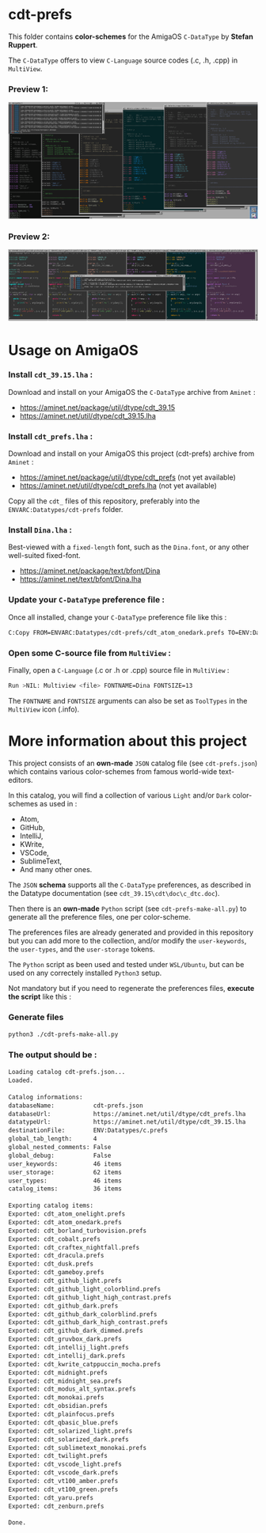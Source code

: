 # cdt-prefs

This folder contains __color-schemes__ for the AmigaOS `C-DataType` by __Stefan Ruppert__.

The `C-DataType` offers to view `C-Language` source codes (.c, .h, .cpp) in `MultiView`.

### Preview 1:
![Preview](https://github.com/flype44/AmigaOS/blob/main/cdt-prefs/cdt-prefs-1.png?raw=true)

### Preview 2:
![Preview](https://github.com/flype44/AmigaOS/blob/main/cdt-prefs/cdt-prefs-2.png?raw=true)


# Usage on AmigaOS

### Install `cdt_39.15.lha` :

Download and install on your AmigaOS the `C-DataType` archive from `Aminet` :

* https://aminet.net/package/util/dtype/cdt_39.15
* https://aminet.net/util/dtype/cdt_39.15.lha

### Install `cdt_prefs.lha` :

Download and install on your AmigaOS this project (cdt-prefs) archive from `Aminet` :

* https://aminet.net/package/util/dtype/cdt_prefs (not yet available)
* https://aminet.net/util/dtype/cdt_prefs.lha (not yet available)

Copy all the `cdt_` files of this repository, preferably into the `ENVARC:Datatypes/cdt-prefs` folder.

### Install `Dina.lha` :

Best-viewed with a `fixed-length` font, such as the `Dina.font`, or any other well-suited fixed-font.

* https://aminet.net/package/text/bfont/Dina
* https://aminet.net/text/bfont/Dina.lha

### Update your `C-DataType` preference file :

Once all installed, change your `C-DataType` preference file like this :

```bash
C:Copy FROM=ENVARC:Datatypes/cdt-prefs/cdt_atom_onedark.prefs TO=ENV:Datatypes/c.prefs
```

### Open some C-source file from `MultiView` :

Finally, open a `C-Language` (.c or .h or .cpp) source file in `MultiView` :

```bash
Run >NIL: Multiview <file> FONTNAME=Dina FONTSIZE=13
```

The `FONTNAME` and `FONTSIZE` arguments can also be set as `ToolTypes` in the `MultiView` icon (.info).

# More information about this project

This project consists of an __own-made__ `JSON` catalog file (see `cdt-prefs.json`) which contains various color-schemes from famous world-wide text-editors.

In this catalog, you will find a collection of various `Light` and/or `Dark` color-schemes as used in :

* Atom, 
* GitHub, 
* IntelliJ, 
* KWrite,
* VSCode, 
* SublimeText,
* And many other ones.

The `JSON` __schema__ supports all the `C-DataType` preferences, as described in the Datatype documentation (see `cdt_39.15\cdt\doc\c_dtc.doc`).

Then there is an __own-made__ `Python` script (see `cdt-prefs-make-all.py`) to generate all the preference files, one per color-scheme.

The preferences files are already generated and provided in this repository but you can add more to the collection, and/or modify the `user-keywords`, the `user-types`, and the `user-storage` tokens.

The `Python` script as been used and tested under `WSL/Ubuntu`, but can be used on any correctely installed `Python3` setup.

Not mandatory but if you need to regenerate the preferences files, __execute the script__ like this :

### Generate files

```bash
python3 ./cdt-prefs-make-all.py
```

### The output should be :

```bash
Loading catalog cdt-prefs.json...
Loaded.

Catalog informations:
databaseName:           cdt-prefs.json
databaseUrl:            https://aminet.net/util/dtype/cdt_prefs.lha
datatypeUrl:            https://aminet.net/util/dtype/cdt_39.15.lha
destinationFile:        ENV:Datatypes/c.prefs
global_tab_length:      4
global_nested_comments: False
global_debug:           False
user_keywords:          46 items
user_storage:           62 items
user_types:             46 items
catalog_items:          36 items

Exporting catalog items:
Exported: cdt_atom_onelight.prefs
Exported: cdt_atom_onedark.prefs
Exported: cdt_borland_turbovision.prefs
Exported: cdt_cobalt.prefs
Exported: cdt_craftex_nightfall.prefs
Exported: cdt_dracula.prefs
Exported: cdt_dusk.prefs
Exported: cdt_gameboy.prefs
Exported: cdt_github_light.prefs
Exported: cdt_github_light_colorblind.prefs
Exported: cdt_github_light_high_contrast.prefs
Exported: cdt_github_dark.prefs
Exported: cdt_github_dark_colorblind.prefs
Exported: cdt_github_dark_high_contrast.prefs
Exported: cdt_github_dark_dimmed.prefs
Exported: cdt_gruvbox_dark.prefs
Exported: cdt_intellij_light.prefs
Exported: cdt_intellij_dark.prefs
Exported: cdt_kwrite_catppuccin_mocha.prefs
Exported: cdt_midnight.prefs
Exported: cdt_midnight_sea.prefs
Exported: cdt_modus_alt_syntax.prefs
Exported: cdt_monokai.prefs
Exported: cdt_obsidian.prefs
Exported: cdt_plainfocus.prefs
Exported: cdt_qbasic_blue.prefs
Exported: cdt_solarized_light.prefs
Exported: cdt_solarized_dark.prefs
Exported: cdt_sublimetext_monokai.prefs
Exported: cdt_twilight.prefs
Exported: cdt_vscode_light.prefs
Exported: cdt_vscode_dark.prefs
Exported: cdt_vt100_amber.prefs
Exported: cdt_vt100_green.prefs
Exported: cdt_yaru.prefs
Exported: cdt_zenburn.prefs

Done.
```
